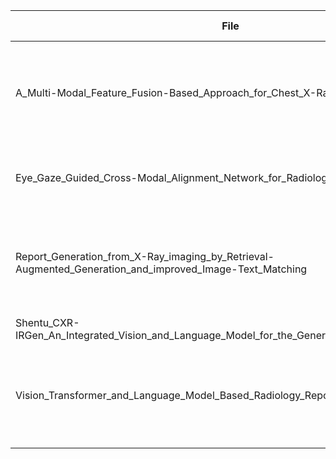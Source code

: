 | File | Modality | Datasets (train) | Datasets (eval) | Paired | VLM? | Model | Class | Task | Vision Enc | Lang Dec | Fusion | Objectives | Family | RAG | Metrics(primary) |
|---|---|---|---|---|---|---|---|---|---|---|---|---|---|---|---|
| A_Multi-Modal_Feature_Fusion-Based_Approach_for_Chest_X-Ray_Report_Generation | X-Ray | IU X-ray, NIH | IU X-ray, NIH | Yes | Yes | Transformer | Report Generation | Chest X-ray Report Generation | Vision Transformer | Word2Vec | Channel Attention Networks, Cross-modal Information Fusion Modules | ROUGE, BLEU | Smart Systems Laboratory | Yes | ROUGE, BLEU |
| Eye_Gaze_Guided_Cross-Modal_Alignment_Network_for_Radiology_Report_Generation | Mixed | MIMIC-CXR, Open-i | MIMIC-CXR, Open-i | Yes | Yes | EGGCA-Net | Radiology Report Generation | Report Generation | CNN-RNN | BERT | Cross-modal Prototype Matrix | Image-Text Alignment, Report Generation | Eye Gaze Guided | Yes | Accuracy, F1-score |
| Report_Generation_from_X-Ray_imaging_by_Retrieval-Augmented_Generation_and_improved_Image-Text_Matching | X-Ray | MIMIC-CXR | MIMIC-CXR | Yes | Yes | ALBEF | Report Generation | Image-Text Matching | ViTB/16 | transformer | cross-attention | image-text contrastive loss, masked-language-modeling loss | ALBEF | Yes | RadCliQ, GLEU |
| Shentu_CXR-IRGen_An_Integrated_Vision_and_Language_Model_for_the_Generation_WACV_2024_paper | X-Ray | MIMIC-CXR | MIMIC-CXR | Yes | Yes | CXR-IRGen | Image-Report | Generation | CLIP | Transformer | Text-to-Image | LDM | Diffusion Model | Yes | FID, AUROC, F1 score |
| Vision_Transformer_and_Language_Model_Based_Radiology_Report_Generation | X-Ray | Indiana University Chest X-Rays dataset | Indiana University Chest X-Rays dataset | Yes | Yes | TrMRG | Radiology Report Generation | Image-to-Sequence | Vanilla Image Transformer | Pre-trained language transformers | Attention mechanism | Masked Language Model (MLM), Next Sentence Prediction (NSP) | Transformer | Yes | Not reported |
